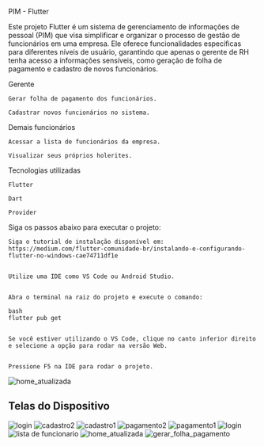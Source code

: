 PIM - Flutter

Este projeto Flutter é um sistema de gerenciamento de informações de pessoal (PIM) que visa simplificar e organizar o processo de gestão de funcionários em uma empresa. Ele oferece funcionalidades específicas para diferentes níveis de usuário, garantindo que apenas o gerente de RH tenha acesso a informações sensíveis, como geração de folha de pagamento e cadastro de novos funcionários.

Gerente
    
    Gerar folha de pagamento dos funcionários.

    Cadastrar novos funcionários no sistema.

Demais funcionários

    Acessar a lista de funcionários da empresa.
      
    Visualizar seus próprios holerites.

Tecnologias utilizadas    
    
    Flutter

    Dart
    
    Provider

Siga os passos abaixo para executar o projeto:


    Siga o tutorial de instalação disponível em: https://medium.com/flutter-comunidade-br/instalando-e-configurando-flutter-no-windows-cae74711df1e


    Utilize uma IDE como VS Code ou Android Studio.


    Abra o terminal na raiz do projeto e execute o comando:

    bash
    flutter pub get


    Se você estiver utilizando o VS Code, clique no canto inferior direito e selecione a opção para rodar na versão Web.


    Pressione F5 na IDE para rodar o projeto.


![home_atualizada](https://github.com/Murilo-Furlaneto/Pim/assets/64844221/4b94197e-12fb-4a01-ac91-c7bc2ed92584)

## Telas do Dispositivo

![login](https://github.com/Murilo-Furlaneto/Pim/assets/64844221/35abf930-b8f4-47e0-a723-cd78d3d97a54)
![cadastro2](https://github.com/Murilo-Furlaneto/Pim/assets/64844221/1c73df85-2938-4491-a512-7b3e8967c94a)
![cadastro1](https://github.com/Murilo-Furlaneto/Pim/assets/64844221/cca8bcfa-65c7-411b-a1c0-b0015fe52ccd)
![pagamento2](https://github.com/Murilo-Furlaneto/Pim/assets/64844221/d93c8af8-5b18-4600-bdf2-396efc5ad544)
![pagamento1](https://github.com/Murilo-Furlaneto/Pim/assets/64844221/cc63aad7-2100-4d14-84b4-5b163d3dd5bb)
![login](https://github.com/Murilo-Furlaneto/Pim/assets/64844221/1a94ced1-61fe-464b-b301-23cd6cfd951b)
![lista de funcionario](https://github.com/Murilo-Furlaneto/Pim/assets/64844221/27ed3016-6b1e-419f-8d03-cb287c1b296c)
![home_atualizada](https://github.com/Murilo-Furlaneto/Pim/assets/64844221/4b94197e-12fb-4a01-ac91-c7bc2ed92584)
![gerar_folha_pagamento](https://github.com/Murilo-Furlaneto/Pim/assets/64844221/4356ee97-2905-478e-b405-ce085f8dfe4b)


